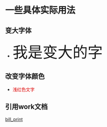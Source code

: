 # 一些具体实际用法

## 变大字体

* <font size=20>我是变大的字</font>

## 改变字体颜色

* <font color="#dd0000">浅红色文字</font>

## 引用work文档

[bill_print](files/bill_print.pdf)